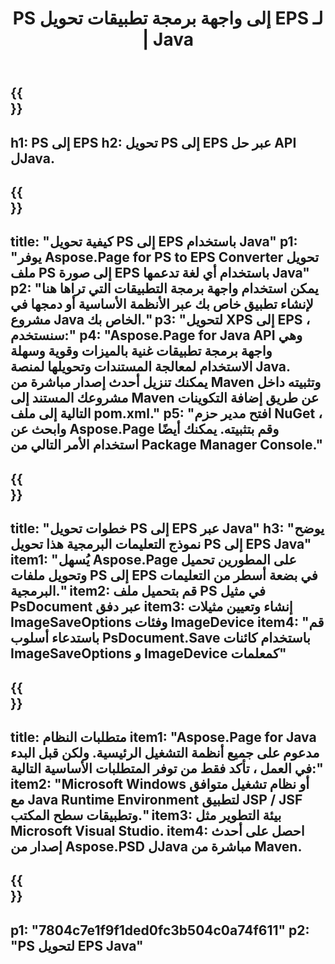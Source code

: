 ﻿---
translation: true
template: /_templates/_conversion-child-java.md
title: PS إلى واجهة برمجة تطبيقات تحويل EPS لـ | Java
url: /java/conversion/ps-to-eps/
description: عينة كود تحويل Java لتنسيق PS إلى ملف EPS. استخدم رمز المثال هذا لتحويل PS إلى EPS داخل أي تطبيق يستند إلى Web أو Desktop Java.
informat: PS
outformat: EPS
otherformats: XPS EPS
---

{{<section banner>}}
---
h1: PS إلى EPS
h2: تحويل PS إلى EPS عبر حل API لJava.
---

{{<section overview>}}
---
title: "كيفية تحويل PS إلى EPS باستخدام Java"
p1: "يوفر Aspose.Page for PS to EPS Converter تحويل ملف PS إلى صورة EPS باستخدام أي لغة تدعمها Java"
p2: "يمكن استخدام واجهة برمجة التطبيقات التي تراها هنا لإنشاء تطبيق خاص بك عبر الأنظمة الأساسية أو دمجها في مشروع Java الخاص بك."
p3: "لتحويل XPS إلى EPS ، سنستخدم:"
p4: "Aspose.Page for Java API وهي واجهة برمجة تطبيقات غنية بالميزات وقوية وسهلة الاستخدام لمعالجة المستندات وتحويلها لمنصة Java. يمكنك تنزيل أحدث إصدار مباشرة من Maven وتثبيته داخل مشروعك المستند إلى Maven عن طريق إضافة التكوينات التالية إلى ملف pom.xml."
p5: "افتح مدير حزم NuGet ، وابحث عن Aspose.Page وقم بتثبيته. يمكنك أيضًا استخدام الأمر التالي من Package Manager Console."
---

{{<section feature1>}}
---
title: "خطوات تحويل PS إلى EPS عبر Java"
h3: "يوضح نموذج التعليمات البرمجية هذا تحويل PS إلى EPS Java"
item1: "يُسهل Aspose.Page على المطورين تحميل وتحويل ملفات PS إلى EPS في بضعة أسطر من التعليمات البرمجية."
item2: قم بتحميل ملف PS في مثيل PsDocument عبر دفق
item3: إنشاء وتعيين مثيلات ImageSaveOptions وفئات ImageDevice
item4: "قم باستدعاء أسلوب PsDocument.Save باستخدام كائنات ImageSaveOptions و ImageDevice كمعلمات"
---

{{<section feature2>}}
---
title: متطلبات النظام
item1: "Aspose.Page for Java مدعوم على جميع أنظمة التشغيل الرئيسية. ولكن قبل البدء في العمل ، تأكد فقط من توفر المتطلبات الأساسية التالية:"
item2: "Microsoft Windows أو نظام تشغيل متوافق مع Java Runtime Environment لتطبيق JSP / JSF وتطبيقات سطح المكتب."
item3: بيئة التطوير مثل Microsoft Visual Studio.
item4: احصل على أحدث إصدار من Aspose.PSD لJava مباشرة من Maven.
---

{{<section gist>}}
---
p1: "7804c7e1f9f1ded0fc3b504c0a74f611"
p2: "PS لتحويل EPS Java"
---
